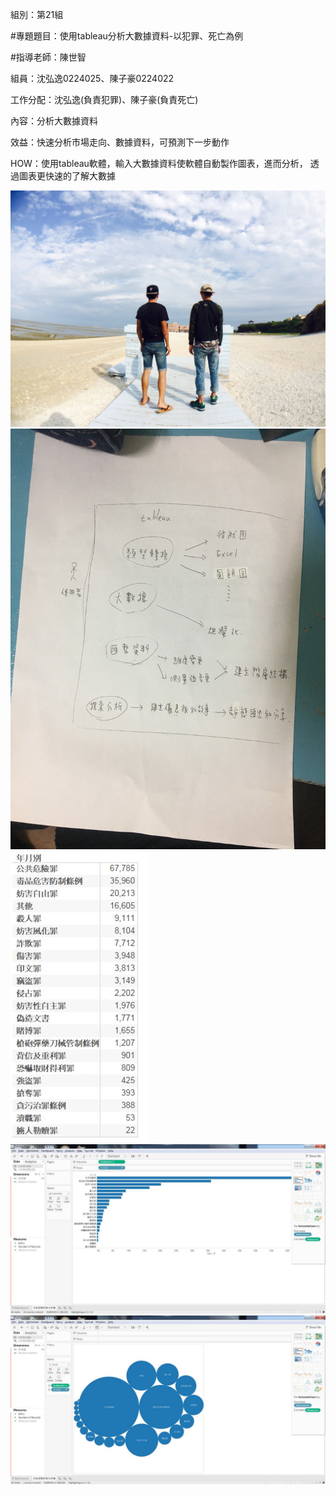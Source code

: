 組別：第21組

#專題題目：使用tableau分析大數據資料-以犯罪、死亡為例

#指導老師：陳世智

組員：沈弘逸0224025、陳子豪0224022

工作分配：沈弘逸(負責犯罪)、陳子豪(負責死亡)

內容：分析大數據資料

效益：快速分析市場走向、數據資料，可預測下一步動作

HOW：使用tableau軟體，輸入大數據資料使軟體自動製作圖表，進而分析， 透過圖表更快速的了解大數據


![hao](20160827_170204_0140.jpg "022")
![hao](S__6791218.jpg "023")
![hao](01.jpg "024")
![hao](02.jpg "025")
![hao](03.jpg "026")
